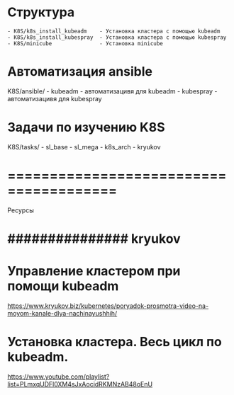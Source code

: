 # Структура 
    - K8S/k8s_install_kubeadm    - Установка кластера с помощью kubeadm
    - K8S/k8s_install_kubespray  - Установка кластера с помощью kubespray
    - K8S/minicube               - Установка minicube            

# Aвтоматизация ansible
  K8S/ansible/
      - kubeadm                  - автоматизацивя для kubeadm
      - kubespray                - автоматизацивя для kubespray

# Задачи по изучению K8S
  K8S/tasks/
           - sl_base
           - sl_mega
           - k8s_arch
           - kryukov


# ======================================= #

Ресурсы 

# ############### kryukov
# Управление кластером при помощи kubeadm
https://www.kryukov.biz/kubernetes/poryadok-prosmotra-video-na-moyom-kanale-dlya-nachinayushhih/

# Установка кластера. Весь цикл по kubeadm. 
https://www.youtube.com/playlist?list=PLmxqUDFl0XM4sJxAocidRKMNzAB48oEnU


